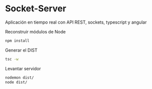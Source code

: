# Socket-Server

Aplicación en tiempo real con API REST, sockets, typescript y angular

Reconstruir módulos de Node
```sh
npm install
```

Generar el DIST
```sh
tsc -w
```

Levantar servidor
```sh
nodemon dist/
node dist/
```
